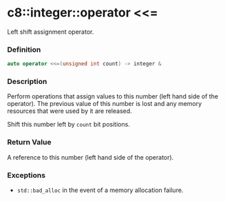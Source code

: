 # c8::integer::operator &lt;&lt;= #

Left shift assignment operator.

### Definition ###

```cpp
auto operator <<=(unsigned int count) -> integer &
```

### Description ###

Perform operations that assign values to this number (left hand side of the operator).  The previous value of this number is lost and any memory resources that were used by it are released.

Shift this number left by `count` bit positions.

### Return Value ###

A reference to this number (left hand side of the operator).

### Exceptions ###

* `std::bad_alloc` in the event of a memory allocation failure.

